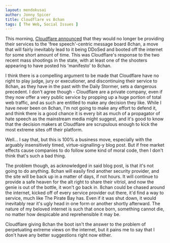 ```yaml
---
layout: mendokusai
author: Jonny Spicer
title: Cloudflare vs 8chan
tags: [ The Web, Social Issues ]
---
```

This morning, [Cloudflare announced](https://new.blog.cloudflare.com/terminating-service-for-8chan/) that they would no longer be providing their services to the 'free speech'-centric message board 8chan, a move that will fairly inevitably lead to it being DDoSed and booted off the internet for some short amount of time. This was Cloudflare's response to the two recent mass shootings in the state, with at least one of the shooters appearing to have posted his 'manifesto' to 8chan.

I think there is a compelling argument to be made that Cloudflare have no right to play judge, jury or executioner, and discontinuing their service to 8chan, as they have in the past with the Daily Stormer, sets a dangerous precedent. I don't agree though - Cloudflare are a private company, even if they now offer a very public service by propping up a huge portion of total web traffic, and as such are entitled to make any decision they like. While I have never been on 8chan, I'm not going to make any effort to defend it, and think there is a good chance it is every bit as much of a propagator of hate speech as the mainstream media might suggest, and it's good to know that the decision makers at Cloudflare are scrupulous enough to kick the most extreme sites off their platform.

Well... I say that, but this is 100% a business move, especially with the arguably insensitively timed, virtue-signalling-y blog post. But if free market effects cause companies to do follow some kind of moral code, then I don't think that's such a bad thing.

The problem though, as acknowledged in said blog post, is that it's not going to do anything. 8chan will easily find another security provider, and the site will be back up in a matter of days, if not hours. It will continue to provide a safe heaven for the alt right to share their vitriol, and now the genie is out of the bottle, it won't go back in. 8chan could be chased around the internet, kicked off of every service provider out there, it'd find a way to service, much like The Pirate Bay has. Even if it was shut down, it would inevitably rear it's ugly head in one form or another shortly afterward. The nature of my beloved internet is such that once born, something cannot die, no matter how despicable and reprehensible it may be. 

Cloudflare giving 8chan the boot isn't the answer to the problem of perpetuating extreme views on the internet, but it pains me to say that I don't have any better suggestions right now either.
